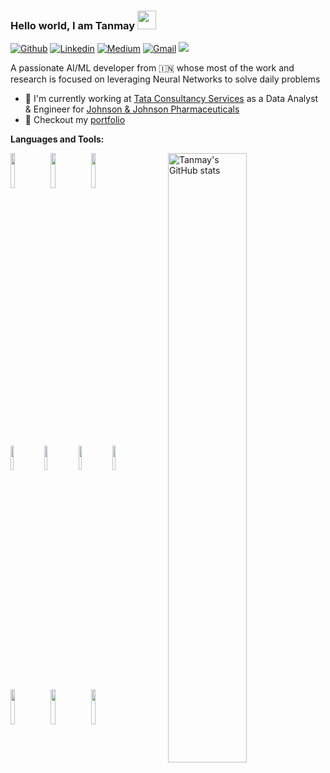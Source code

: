 ### Hello world, I am Tanmay <img src="https://raw.githubusercontent.com/MartinHeinz/MartinHeinz/master/wave.gif" width="30px">
[![Github](https://img.shields.io/badge/-Github-000?style=flat&logo=Github&logoColor=white)](https://github.com/frizzid07)
[![Linkedin](https://img.shields.io/badge/-LinkedIn-blue?style=flat&logo=Linkedin&logoColor=white)](https://www.linkedin.com/in/tanmay-bhagwat/)
[![Medium](https://img.shields.io/badge/-Medium-black?style=flat&logo=Medium&logoColor=white)](https://medium.com/@tanmaybhagwat)
[![Gmail](https://img.shields.io/badge/-Gmail-c14438?style=flat&logo=Gmail&logoColor=white)](mailto:tanmaybhagwat07@gmail.com)
![](https://komarev.com/ghpvc/?username=frizzid07&color=blue&style=flat-square&label=Profile+visitors)

A passionate AI/ML developer from :india: whose most of the work and research is focused on leveraging Neural Networks to solve daily problems

- 🏢 I'm currently working at [Tata Consultancy Services](https://www.tcs.com/) as a Data Analyst & Engineer for [Johnson & Johnson Pharmaceuticals](https://www.jnj.com/)
- 🎨 Checkout my [portfolio](https://frizzid07.github.io/)


**Languages and Tools:** 
<p>
  <a href="https://github.com/frizzid07">
    <img align="right" width="50%" src="https://github-readme-stats.vercel.app/api?username=frizzid07&show_icons=true&line_height=27&count_private=true&include_all_commits=true" alt="Tanmay's GitHub stats"/>
</a>
  <code><img width="12%" src="https://www.vectorlogo.zone/logos/python/python-ar21.svg"></code>
  <code><img width="12%" src="https://www.vectorlogo.zone/logos/mysql/mysql-ar21.svg"></code>
  <code><img width="12%" src="https://www.vectorlogo.zone/logos/apache_spark/apache_spark-ar21.svg"></code>
  <br />
  <code><img width="10%" src="https://www.vectorlogo.zone/logos/microsoft_azure/microsoft_azure-ar21.svg"></code>
  <code><img width="10%" src="https://www.vectorlogo.zone/logos/databricks/databricks-ar21.svg"></code>
  <code><img width="10%" src="https://www.vectorlogo.zone/logos/tensorflow/tensorflow-ar21.svg"></code>
  <code><img width="10%" src="https://www.vectorlogo.zone/logos/pytorch/pytorch-ar21.svg"></code>
  <br />
  <code><img width="12%" src="https://www.vectorlogo.zone/logos/nodejs/nodejs-ar21.svg"></code>
  <code><img width="12%" src="https://www.vectorlogo.zone/logos/mongodb/mongodb-ar21.svg"></code>
  <code><img width="12%" src="https://www.vectorlogo.zone/logos/pocoo_flask/pocoo_flask-ar21.svg"></code>
  <br />
</p>
